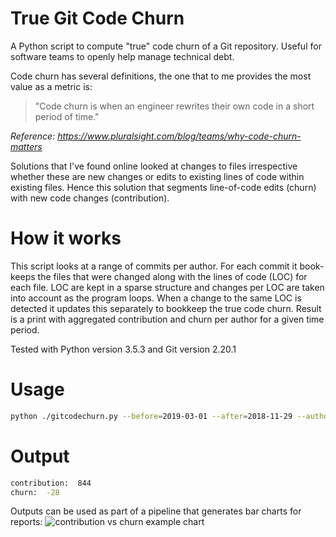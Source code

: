 # True Git Code Churn
A Python script to compute "true" code churn of a Git repository. Useful for software teams to openly help manage technical debt.

Code churn has several definitions, the one that to me provides the most value as a metric is:

> "Code churn is when an engineer rewrites their own code in a short period of time."

*Reference: https://www.pluralsight.com/blog/teams/why-code-churn-matters*

Solutions that I've found online looked at changes to files irrespective whether these are new changes or edits to existing lines of code within existing files. Hence this solution that segments line-of-code edits (churn) with new code changes (contribution).

# How it works
This script looks at a range of commits per author. For each commit it book-keeps the files that were changed along with the lines of code (LOC) for each file. LOC are kept in a sparse structure and changes per LOC are taken into account as the program loops. When a change to the same LOC is detected it updates this separately to bookkeep the true code churn.
Result is a print with aggregated contribution and churn per author for a given time period.

Tested with Python version 3.5.3 and Git version 2.20.1

# Usage
```bash
python ./gitcodechurn.py --before=2019-03-01 --after=2018-11-29 --author="Some author" --dir=/Users/myname/myrepo
```
# Output
```bash
contribution:  844
churn:  -28
```
Outputs can be used as part of a pipeline that generates bar charts for reports:
![contribution vs churn example chart](/chart.png)

